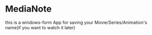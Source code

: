 # MediaNote

this is a windows-form App
for saving your Movie/Series/Animation's name(if you want to watch it later)
